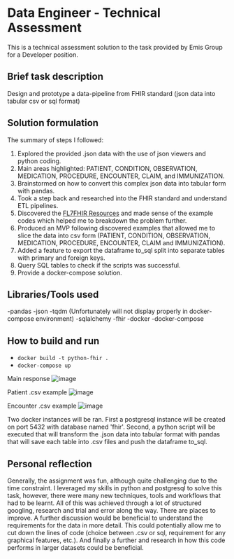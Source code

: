 # Data Engineer - Technical Assessment

This is a technical assessment solution to the task provided by Emis Group for a Developer position.

## Brief task description

Design and prototype a data-pipeline from FHIR standard (json data into tabular csv or sql format)

## Solution formulation

The summary of steps I followed:

1. Explored the provided .json data with the use of json viewers and python coding. 
2. Main areas highlighted: PATIENT, CONDITION, OBSERVATION, MEDICATION, PROCEDURE, ENCOUNTER, CLAIM, and IMMUNIZATION.
3. Brainstormed on how to convert this complex json data into tabular form with pandas.
4. Took a step back and researched into the FHIR standard and understand ETL pipelines.
5. Discovered the [FL7FHIR Resources](https://github.com/nazrulworld/fhir.resources) and made sense of the example codes which helped me to breakdown the problem further.
6. Produced an MVP following discovered examples that allowed me to slice the data into csv form (PATIENT, CONDITION, OBSERVATION, MEDICATION, PROCEDURE, ENCOUNTER, CLAIM and IMMUNIZATION).
7. Added a feature to export the dataframe to_sql split into separate tables with primary and foreign keys.
8. Query SQL tables to check if the scripts was successful.
9. Provide a docker-compose solution.

## Libraries/Tools used

-pandas
-json
-tqdm (Unfortunately will not display properly in docker-compose environment)
-sqlalchemy
-fhir
-docker
-docker-compose

## How to build and run

- `docker build -t python-fhir .`
- `docker-compose up`

Main response
![image](https://user-images.githubusercontent.com/9060307/152896357-0d562d47-b84d-448e-b16a-8dc8dd638a03.png)

Patient .csv example
![image](https://user-images.githubusercontent.com/9060307/152896462-5f9764c4-b425-4522-aed7-f642d7247486.png)

Encounter .csv example
![image](https://user-images.githubusercontent.com/9060307/152896504-ed1614c6-59f3-4cee-8812-2f4b67431aaf.png)


Two docker instances will be ran. First a postgresql instance will be created on port 5432 with database named 'fhir'. Second, a python script will be executed that will transform the .json data into tabular format with pandas that will save each table into .csv files and push the dataframe to_sql.

## Personal reflection

Generally, the assignment was fun, although quite challenging due to the time constraint. I leveraged my skills in python and postgresql to solve this task, however, there were many new techniques, tools and workflows that had to be learnt. All of this was achieved through a lot of structured googling, research and trial and error along the way. 
There are places to improve. A further discussion would be beneficial to understand the requirements for the data in more detail. This could potentially allow me to cut down the lines of code (choice between .csv or sql, requirement for any graphical features, etc.). And finally a further and research in how this code performs in larger datasets could be beneficial. 
